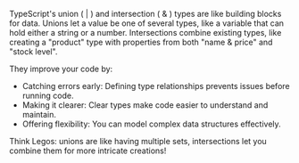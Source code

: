 TypeScript's union ( | ) and intersection ( & ) types are like building blocks for data. Unions let a value be one of several types, like a variable that can hold either a string or a number. Intersections combine existing types, like creating a "product" type with properties from both "name & price" and "stock level".  

They improve your code by:

* Catching errors early: Defining type relationships prevents issues before running code.
* Making it clearer: Clear types make code easier to understand and maintain.
* Offering flexibility: You can model complex data structures effectively.

Think Legos: unions are like having multiple sets, intersections let you combine them for more intricate creations! 